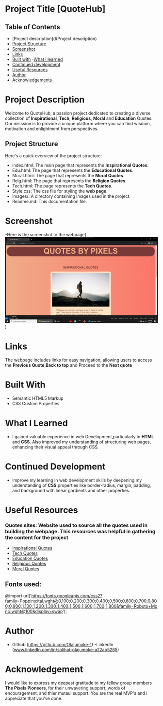 # Project Title [QuoteHub]
## Table of Contents

- [Project description](#Project description)
- [Project Structure](Project-Structure)
- [Screenshot](#Screenshot)
- [Links](#Links)
- [Built with](Built-with)
-[What i learned](#What-i-learned)
- [Continued development](#Continued-development)
- [Useful Resources](#Useful-resources)
- [Author](#Author)
- [Acknowledgements](#Acknowledgement)

# Project Description

Welcome to QuoteHub, a passion project dedicated to creating a diverse collection of **Inspirational**, **Tech**, **Religious**, **Moral**
and **Education** Quotes. Our misssion is to provide a unique platform where you can find 
wisdom, motivation and enlightment from perspectives.

## Project Structure
Here's a quick overview of the project structure:

- index.html: The main page that represents the **Inspirational Quotes**.
- Edu.html: The page that represents the **Educational Quotes**.
- Moral.html: The page that represents the **Moral Quotes**.
- Relg.html: The page that represents the **Religion Quotes**.
- Tech.html: The page represents the **Tech Quotes**.
- Style.css: The css file for styling the **web page**.
- Images/: A directory containing images used in the project.
- Readme.md: This documentation file.

# Screenshot
-Here is the screenshot to the webpage(![Webpage screenshot](<Screenshot 2023-11-05 160001.png>))

# Links
The webpage includes links for easy navigation, allowing users to access the **Previous Quote**,**Back to top** and Proceed to the **Next quote**

# Built With
- Semantic HTML5 Markup
- CSS Custom Properties

# What I Learned 
- I gained valuable experience in web Development,particularly in **HTML** and **CSS**. 
Also improved my understanding of structuring web pages, enhancing their visual appeal through CSS.

# Continued Development 
- Improve my learning in web development skills by deepening my understanding of **CSS** properties like border-radius, margin, padding, and background with linear gardients and other properties.

# Useful Resources 
### Quotes sites: Website used to source all the quotes used in building the webpage. This resources was helpful in gathering the content for the project
- [Inspirational Quotes](https://everydaypower.com/long-quotes)
- [Tech Quotes](https://www.founderjar.com/programming-quotes)
- [Education Quotes](https://www.wearteachers.com/quotes-about-education)
- [Religious Quotes](https://www.brainyquote.com/topics/religion-quotes)
- [Moral Quotes](https://www.forbes.com/quotes/theme/morals)

## Fonts used:
@import url('https://fonts.googleapis.com/css2?family=Poppins:ital,wght@0,100;0,200;0,300;0,400;0,500;0,600;0,700;0,800;0,900;1,100;1,200;1,300;1,400;1,500;1,600;1,700;1,800&family=Roboto+Mono:wght@100&display=swap');

# Author
- Github (https://github.com/Olajumoke-1)
-LinkedIn (www.linkedIn.com/in/solihat-olajumoke-a22ab5265)

# Acknowledgement
I would like to express my deepest gratitude to my fellow group members **The Pixels Pioneers**, for their unwavering support, words of encouragement,
and thier mutaul support. You are the real MVP's and i appreciate that you've done.
